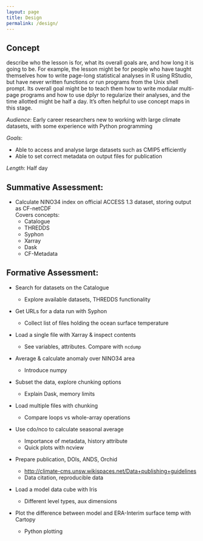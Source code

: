 ```yaml
---
layout: page
title: Design
permalink: /design/
---
```


## Concept

describe who the lesson is for, what its overall goals are, and how long it is
going to be. For example, the lesson might be for people who have taught
themselves how to write page-long statistical analyses in R using RStudio, but
have never written functions or run programs from the Unix shell prompt. Its
overall goal might be to teach them how to write modular multi-page programs
and how to use dplyr to regularize their analyses, and the time allotted might
be half a day. It’s often helpful to use concept maps in this stage.

*Audience*: Early career researchers new to working with large climate datasets, with
some experience with Python programming

*Goals*:  
 * Able to access and analyse large datasets such as CMIP5 efficiently
 * Able to set correct metadata on output files for publication

*Length*: Half day

## Summative Assessment:
 * Calculate NINO34 index on official ACCESS 1.3 dataset, storing output as CF-netCDF  
    Covers concepts:
     * Catalogue
     * THREDDS
     * Syphon
     * Xarray
     * Dask
     * CF-Metadata

## Formative Assessment:

 * Search for datasets on the Catalogue
   * Explore available datasets, THREDDS functionality

 * Get URLs for a data run with Syphon
   * Collect list of files holding the ocean surface temperature

 * Load a single file with Xarray & inspect contents
   * See variables, attributes. Compare with `ncdump`

 * Average & calculate anomaly over NINO34 area
   * Introduce numpy

 * Subset the data, explore chunking options
   * Explain Dask, memory limits

 * Load multiple files with chunking
   * Compare loops vs whole-array operations

 * Use cdo/nco to calculate seasonal average
   * Importance of metadata, history attribute
   * Quick plots with ncview

 * Prepare publication, DOIs, ANDS, Orchid
   * http://climate-cms.unsw.wikispaces.net/Data+publishing+guidelines
   * Data citation, reproducible data

 * Load a model data cube with Iris
   * Different level types, aux dimensions

 * Plot the difference between model and ERA-Interim surface temp with Cartopy
   * Python plotting
